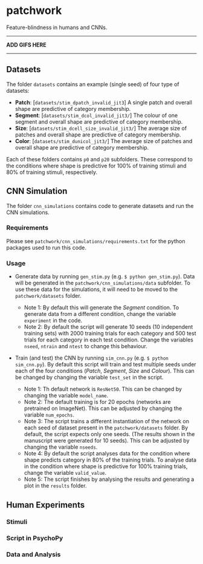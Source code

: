 # patchwork
Feature-blindness in humans and CNNs.


*****************
**ADD GIFS HERE**
*****************

## Datasets
The folder `datasets` contains an example (single seed) of four type of datasets:
- **Patch**: [`datasets/stim_dpatch_invalid_jit3`] A single patch and overall shape are predictive of category membership.
- **Segment**: [`datasets/stim_dcol_invalid_jit3/`] The colour of one segment and overall shape are predictive of category membership.
- **Size**: [`datasets/stim_dcell_size_invalid_jit3/`] The average size of patches and overall shape are predictive of category membership.
- **Color**: [`datasets/stim_dunicol_jit3/`] The average size of patches and overall shape are predictive of category membership.

Each of these folders contains `p0` and `p20` subfolders. These correspond to the conditions where shape is predictive for 100% of training stimuli and 80% of training stimuli, respectively.


## CNN Simulation
The folder `cnn_simulations` contains code to generate datasets and run the CNN simulations.

### Requirements
Please see `patchwork/cnn_simulations/requirements.txt` for the python packages used to run this code.

### Usage
- Generate data by running `gen_stim.py` (e.g. `$ python gen_stim.py`). Data will be generated in the `patchwork/cnn_simulations/data` subfolder. To use these data for the simulations, it will need to be moved to the `patchwork/datasets` folder.
    - Note 1: By default this will generate the _Segment_ condition. To generate data from a different condition, change the variable `experiment` in the code.
    - Note 2: By default the script will generate 10 seeds (10 independent training sets) with 2000 training trials for each category and 500 test trials for each category in each test condition. Change the variables `nseed`, `ntrain` and `ntest` to change this behaviour.

- Train (and test) the CNN by running `sim_cnn.py` (e.g. `$ python sim_cnn.py`). By default this script will train and test multiple seeds under each of the four conditions (_Patch_, _Segment_, _Size_ and _Colour_). This can be changed by changing the variable `test_set` in the script.
    - Note 1: Th default network is `ResNet50`. This can be changed by changing the variable `model_name`.
    - Note 2: The default training is for 20 epochs (networks are pretrained on ImageNet). This can be adjusted by changing the variable `num_epochs`.
    - Note 3: The script trains a different instantiation of the network on each seed of dataset present in the `patchwork/datasets` folder. By default, the script expects only one seeds. (The results shown in the manuscript were generated for 10 seeds). This can be adjusted by changing the variable `nseeds`.
    - Note 4: By default the script analyses data for the condition where shape predicts category in 80% of the training trials. To analyse data in the condition where shape is predictive for 100% training trials, change the variable `valid_value`.
    - Note 5: The script finishes by analysing the results and generating a plot in the `results` folder.


## Human Experiments

### Stimuli

### Script in PsychoPy

### Data and Analysis